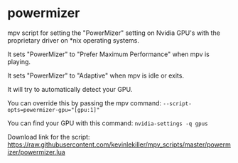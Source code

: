 # powermizer

mpv script for setting the "PowerMizer" setting on Nvidia GPU's with the proprietary driver on *nix operating systems.

It sets "PowerMizer" to "Prefer Maximum Performance" when mpv is playing.

It sets "PowerMizer" to "Adaptive" when mpv is idle or exits.

It will try to automatically detect your GPU.

You can override this by passing the mpv command: `--script-opts=powermizer-gpu="[gpu:1]"`

You can find your GPU with this command: `nvidia-settings -q gpus`

Download link for the script: https://raw.githubusercontent.com/kevinlekiller/mpv_scripts/master/powermizer/powermizer.lua
